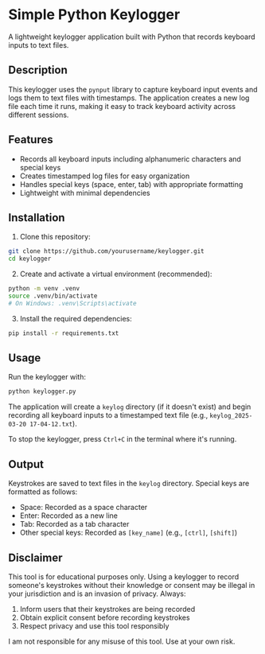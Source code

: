 # Simple Python Keylogger

A lightweight keylogger application built with Python that records keyboard inputs to text files.

## Description

This keylogger uses the `pynput` library to capture keyboard input events and logs them to text files with timestamps. The application creates a new log file each time it runs, making it easy to track keyboard activity across different sessions.

## Features

- Records all keyboard inputs including alphanumeric characters and special keys
- Creates timestamped log files for easy organization
- Handles special keys (space, enter, tab) with appropriate formatting
- Lightweight with minimal dependencies

## Installation

1. Clone this repository:
```bash
git clone https://github.com/yourusername/keylogger.git
cd keylogger
```

2. Create and activate a virtual environment (recommended):
```bash
python -m venv .venv
source .venv/bin/activate  
# On Windows: .venv\Scripts\activate
```

3. Install the required dependencies:
```bash
pip install -r requirements.txt
```

## Usage

Run the keylogger with:
```bash
python keylogger.py
```

The application will create a `keylog` directory (if it doesn't exist) and begin recording all keyboard inputs to a timestamped text file (e.g., `keylog_2025-03-20 17-04-12.txt`).

To stop the keylogger, press `Ctrl+C` in the terminal where it's running.

## Output

Keystrokes are saved to text files in the `keylog` directory. Special keys are formatted as follows:
- Space: Recorded as a space character
- Enter: Recorded as a new line
- Tab: Recorded as a tab character
- Other special keys: Recorded as `[key_name]` (e.g., `[ctrl]`, `[shift]`)

## Disclaimer

This tool is for educational purposes only. Using a keylogger to record someone's keystrokes without their knowledge or consent may be illegal in your jurisdiction and is an invasion of privacy. Always:

1. Inform users that their keystrokes are being recorded
2. Obtain explicit consent before recording keystrokes
3. Respect privacy and use this tool responsibly

I am not responsible for any misuse of this tool. Use at your own risk.
